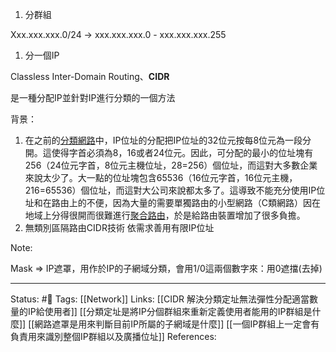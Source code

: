 1.  分群組

Xxx.xxx.xxx.0/24 -> xxx.xxx.xxx.0 - xxx.xxx.xxx.255

1.  分一個IP

Classless Inter-Domain Routing、**CIDR**


  

是一種分配IP並針對IP進行分類的一個方法

  

背景：

  

1.  在之前的[分類網路](https://zh.m.wikipedia.org/wiki/%E5%88%86%E7%B1%BB%E7%BD%91%E7%BB%9C)中，IP位址的分配把IP位址的32位元按每8位元為一段分開。這使得字首必須為8，16或者24位元。因此，可分配的最小的位址塊有256（24位元字首，8位元主機位址，28=256）個位址，而這對大多數企業來說太少了。大一點的位址塊包含65536（16位元字首，16位元主機，216=65536）個位址，而這對大公司來說都太多了。這導致不能充分使用IP位址和在路由上的不便，因為大量的需要單獨路由的小型網路（C類網路）因在地域上分得很開而很難進行[聚合路由](https://zh.m.wikipedia.org/w/index.php?title=%E8%81%9A%E5%90%88%E8%B7%AF%E7%94%B1&action=edit&redlink=1)，於是給路由裝置增加了很多負擔。
2.  無類別區隔路由CIDR技術 依需求善用有限IP位址

Note:

Mask => IP遮罩，用作於IP的子網域分類，會用1/0這兩個數字來：用0遮擋(去掉)


---
Status: #🌱 
Tags:
[[Network]]
Links:
[[CIDR 解決分類定址無法彈性分配適當數量的IP給使用者]]
[[分類定址是將IP分個群組來重新定義使用者能用的IP群組是什麼]]
[[網路遮罩是用來判斷目前IP所屬的子網域是什麼]]
[[一個IP群組上一定會有負責用來識別整個IP群組以及廣播位址]]
References:


